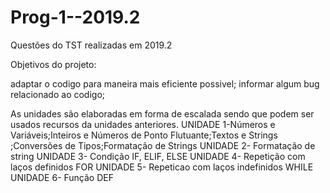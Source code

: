 # Prog-1--2019.2
Questões do TST realizadas em 2019.2

Objetivos do projeto:

adaptar o codigo para maneira mais eficiente possivel;
informar algum bug relacionado ao codigo;

As unidades são elaboradas em forma de escalada sendo que podem ser usados recursos da unidades anteriores.
UNIDADE 1-Números e Variáveis;Inteiros e Números de Ponto Flutuante;Textos e Strings ;Conversões de Tipos;Formatação de Strings
UNIDADE 2- Formatação de string
UNIDADE 3- Condição IF, ELIF, ELSE
UNIDADE 4- Repetição com laços definidos FOR
UNIDADE 5- Repeticao com laços indefinidos WHILE
UNIDADE 6- Função DEF
